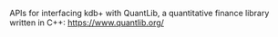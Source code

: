 APIs for interfacing kdb+ with QuantLib, a quantitative finance library written in C++: https://www.quantlib.org/
